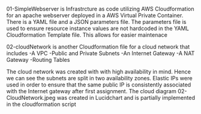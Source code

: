 

01-SimpleWebserver is Infrastrcture as code utilizing AWS Cloudformation for an apache webserver deployed in a AWS Virtual Private Container.
There is a YAML file and a JSON parameters file. 
The parameters file is used to ensure resource instance values are not hardcoded in the YAML Cloudformation Template file. This allows for easier maintenace

02-cloudNetwork is another Cloudformation file for a cloud network that includes
-A VPC
-Public and Private Subnets
-An Internet Gateway
-A NAT Gateway
-Routing Tables

The cloud network was created with with high availability in mind. Hence we can see the subnets are split in two availability zones.
Elastic IPs were used in order to ensure that the same public IP is consistently associated with the Internet gateway after first assignment. 
The cloud diagram 02-CloudNetwork.jpeg was created in Lucidchart and is partially implemented in the cloudformation script 
